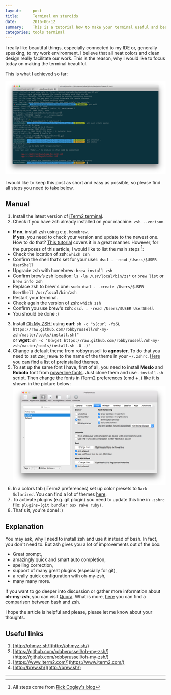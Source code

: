 ```yaml
---
layout:     post
title:      Terminal on steroids
date:       2016-06-12
summary:    This is a tutorial how to make your terminal useful and beautiful.
categories: tools terminal
---
```


I really like beautiful things, especially connected to my IDE or, generally speaking,
to my work environment. I believe that all neat colors and clean design really facilitate
our work. This is the reason, why I would like to focus today on making the terminal
beautiful.

This is what I achieved so far:

![My Terminal](/images/2016-06-12-terminal.png)

I would like to keep this post as short and easy as possible, so please find
all steps you need to take below.

## Manual

1. Install the latest version of [iTerm2 terminal](https://www.iterm2.com/).
2. Check if you have zsh already installed on your machine: `zsh --verison`.
* **If no**, install zsh using e.g. `homebrew`,   
**if yes**, you need to check your version and update to the newest one.  
How to do that? [This tutorial](http://rick.cogley.info/post/use-homebrew-zsh-instead-of-the-osx-default/)
covers it in a great manner. However, for the purposes of this article, I would like to
list the main steps [^1]:    
* Check the location of zsh: `which zsh`
* Confirm the shell that’s set for your user: `dscl . -read /Users/$USER UserShell`
* Upgrade zsh with homebrew: `brew install zsh`
* Confirm brew’s zsh location: `ls -la /usr/local/bin/zs*` or `brew list` or `brew info zsh`
* Replace zsh to brew's one: `sudo dscl . -create /Users/$USER UserShell /usr/local/bin/zsh`
* Restart your terminal.
* Check again the version of zsh: `which zsh`
* Confirm you use brew's zsh: `dscl . -read /Users/$USER UserShell`
* You should be done :)
3. Install [Oh My ZSH!](http://ohmyz.sh/) using **curl**: `sh -c "$(curl -fsSL https://raw.github.com/robbyrussell/oh-my-zsh/master/tools/install.sh)"`   
or **wget**: `sh -c "$(wget https://raw.github.com/robbyrussell/oh-my-zsh/master/tools/install.sh -O -)"`
4. Change a default theme from robbyrussell to **agnoster**. To do that you need to set `ZSH_THEME` to the name of the theme in your `~/.zshrc`. [Here](https://github.com/robbyrussell/oh-my-zsh/wiki/Themes) you can find a list of preinstalled themes.
5. To set up the same font I have, first of all, you need to install **Meslo** and **Roboto** font from [powerline fonts](https://github.com/powerline/fonts). Just clone them and use `.install.sh` script. Then change the fonts in iTerm2 preferences (cmd + ,) like it is shown in the picture below:
![My text settings](/images/2016-06-12-terminal-font-preferences.png)
6. In a colors tab (iTerm2 preferences) set up color presets to `Dark Solarized`. You can find a lot of themes [here](http://iterm2colorschemes.com/).
7. To activate plugins (e.g. git plugin) you need to update this line in `.zshrc` file: `plugins=(git bundler osx rake ruby)`.
8. That's it, you're done! :)

## Explanation
You may ask, why I need to install zsh and use it instead of bash. In fact, you don't need to. But zsh gives you a lot of improvements out of the box:  

* Great prompt,
* amazingly quick and smart auto completion,
* spelling correction,
* support of many great plugins (especially for git),
* a really quick configuration with oh-my-zsh,
* many many more.

If you want to go deeper into discussion or gather more information about **oh-my-zsh**, you can visit [Quora](https://www.quora.com/What-are-the-advantages-and-disadvantages-of-using-zsh-instead-of-bash-or-other-shells). What is more, [here](https://www.quora.com/What-is-the-difference-between-bash-and-zsh) you can find a comparison between bash and zsh.

I hope the article is helpful and please, please let me know about your thoughts.

## Useful links
1. [http://ohmyz.sh/](http://ohmyz.sh/)
2. [https://github.com/robbyrussell/oh-my-zsh/](https://github.com/robbyrussell/oh-my-zsh/)
3. [https://www.iterm2.com/](https://www.iterm2.com/)
4. [http://brew.sh/](http://brew.sh/)

---
[^1]: All steps come from [Rick Cogley's blog](http://rick.cogley.info/post/use-homebrew-zsh-instead-of-the-osx-default/)
